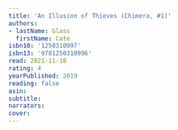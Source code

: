 ```yaml
---
title: 'An Illusion of Thieves (Chimera, #1)'
authors:
- lastName: Glass
  firstName: Cate
isbn10: '1250310997'
isbn13: '9781250310996'
read: 2021-11-18
rating: 4
yearPublished: 2019
reading: false
asin:
subtitle:
narrators:
cover:
---
```

